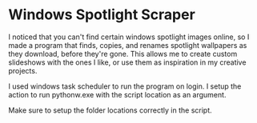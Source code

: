 # Windows Spotlight Scraper
I noticed that you can't find certain windows spotlight images online, so I made a program that finds, copies, and renames spotlight wallpapers as they download, before they're gone.
This allows me to create custom slideshows with the ones I like, or use them as inspiration in my creative projects.


I used windows task scheduler to run the program on login.
I setup the action to run pythonw.exe with the script location as an argument.


Make sure to setup the folder locations correctly in the script.
